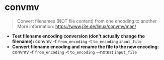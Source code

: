 # convmv
> Convert filenames (NOT file content) from one encoding to another
> More information: <https://www.j3e.de/linux/convmv/man/>
- **Test filename encoding conversion (don't actually change the filename):**
convmv -f `from_encoding` -t `to_encoding` `input_file`
- **Convert filename encoding and rename the file to the new encoding:**
convmv -f `from_encoding` -t `to_encoding` --notest `input_file`
